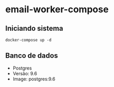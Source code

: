 # email-worker-compose

## Iniciando sistema

```
docker-compose up -d
```

## Banco de dados

- Postgres
- Versão: 9.6
- Image: postgres:9.6